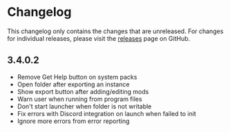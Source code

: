 # Changelog

This changelog only contains the changes that are unreleased. For changes for individual releases, please visit the
[releases](https://github.com/ATLauncher/ATLauncher/releases) page on GitHub.

## 3.4.0.2

- Remove Get Help button on system packs
- Open folder after exporting an instance
- Show export button after adding/editing mods
- Warn user when running from program files
- Don't start launcher when folder is not writable
- Fix errors with Discord integration on launch when failed to init
- Ignore more errors from error reporting
